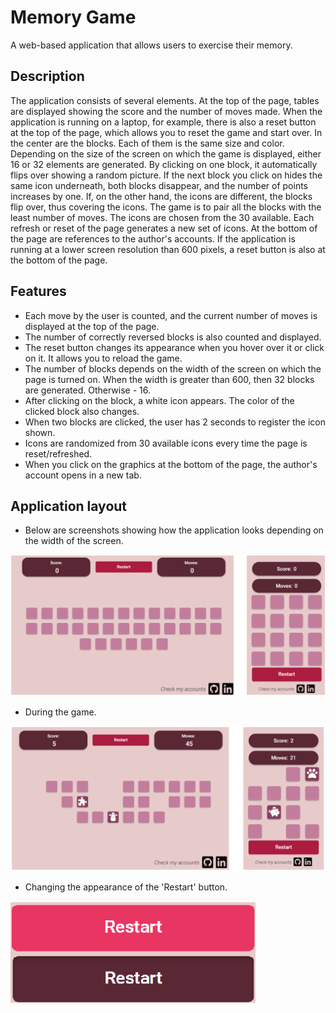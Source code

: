 # Memory Game

A web-based application that allows users to exercise their memory.

## Description

The application consists of several elements. At the top of the page, tables are displayed showing the score and the number of moves made.  When the application is running on a laptop, for example, there is also a reset button at the top of the page, which allows you to reset the game and start over. In the center are the blocks. Each of them is the same size and color. Depending on the size of the screen on which the game is displayed, either 16 or 32 elements are generated. By clicking on one block, it automatically flips over showing a random picture. If the next block you click on hides the same icon underneath, both blocks disappear, and the number of points increases by one. If, on the other hand, the icons are different, the blocks flip over, thus covering the icons. The game is to pair all the blocks with the least number of moves.
The icons are chosen from the 30 available. Each refresh or reset of the page generates a new set of icons.
At the bottom of the page are references to the author's accounts. If the application is running at a lower screen resolution than 600 pixels, a reset button is also at the bottom of the page.

## Features

* Each move by the user is counted, and the current number of moves is displayed at the top of the page.
* The number of correctly reversed blocks is also counted and displayed.
* The reset button changes its appearance when you hover over it or click on it. It allows you to reload the game.
* The number of blocks depends on the width of the screen on which the page is turned on. When the width is greater than 600, then 32 blocks are generated. Otherwise - 16.
* After clicking on the block, a white icon appears. The color of the clicked block also changes.
* When two blocks are clicked, the user has 2 seconds to register the icon shown.
* Icons are randomized from 30 available icons every time the page is reset/refreshed.
* When you click on the graphics at the bottom of the page, the author's account opens in a new tab.

##  Application layout

* Below are screenshots showing how the application looks depending on the width of the screen.

<img src="./images/start.png">

* During the game.

<img src="images/game.png">

* Changing the appearance of the 'Restart' button.

<img src="images/restart-button.png">
